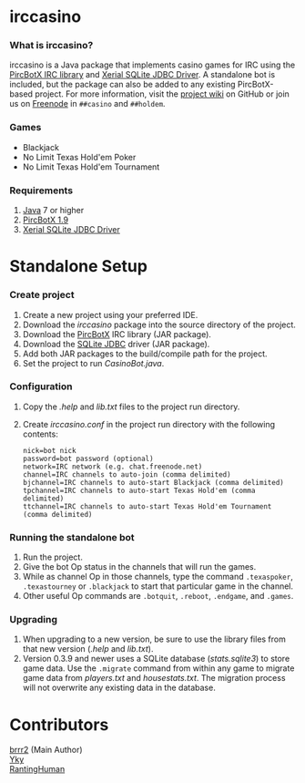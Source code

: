 irccasino
=========
### What is irccasino? ###
irccasino is a Java package that implements casino games for IRC using the 
[PircBotX IRC library][1] and [Xerial SQLite JDBC Driver][9]. A standalone bot is 
included, but the package can also be added to any existing PircBotX-based 
project. For more information, visit the [project wiki][4] on GitHub or join 
us on [Freenode][5] in `##casino` and `##holdem`.

### Games ###
* Blackjack
* No Limit Texas Hold'em Poker
* No Limit Texas Hold'em Tournament

### Requirements ###
1. [Java][2] 7 or higher
2. [PircBotX 1.9][3]
3. [Xerial SQLite JDBC Driver][10]

Standalone Setup
================
### Create project ###
1. Create a new project using your preferred IDE.
2. Download the *irccasino* package into the source directory of the project.
3. Download the [PircBotX][3] IRC library (JAR package).
4. Download the [SQLite JDBC][10] driver (JAR package).
4. Add both JAR packages to the build/compile path for the project.
5. Set the project to run *CasinoBot.java*.

### Configuration ###
1.  Copy the *.help* and *lib.txt* files to the project run directory.
2.  Create *irccasino.conf* in the project run directory with the following contents:

        nick=bot nick
        password=bot password (optional)
        network=IRC network (e.g. chat.freenode.net)
        channel=IRC channels to auto-join (comma delimited)
        bjchannel=IRC channels to auto-start Blackjack (comma delimited)
        tpchannel=IRC channels to auto-start Texas Hold'em (comma delimited)
        ttchannel=IRC channels to auto-start Texas Hold'em Tournament (comma delimited)
                
### Running the standalone bot ###
1. Run the project.
2. Give the bot Op status in the channels that will run the games.
3. While as channel Op in those channels, type the command `.texaspoker`, `.texastourney` or `.blackjack` to start that particular game in the channel.
4. Other useful Op commands are `.botquit`, `.reboot`, `.endgame`, and `.games`.

### Upgrading ###
1. When upgrading to a new version, be sure to use the library files from that new version (*.help* and *lib.txt*).
2. Version 0.3.9 and newer uses a SQLite database (*stats.sqlite3*) to store game data. Use the `.migrate` command from within any game to migrate game data from *players.txt* and *housestats.txt*. The migration process will not overwrite any existing data in the database.

Contributors
============
[brrr2][6] (Main Author)  
[Yky][7]  
[RantingHuman][8]

[1]: http://code.google.com/p/pircbotx/ "PircBotX"
[2]: http://www.oracle.com/technetwork/java/javase/downloads/index.html "Java SE"
[3]: http://repo1.maven.org/maven2/org/pircbotx/pircbotx/1.9/pircbotx-1.9.jar "pircbotx-1.9.jar"
[4]: https://github.com/brrr2/irccasino/wiki "Wiki"
[5]: https://webchat.freenode.net/?channels=##casino,##holdem "Freenode"
[6]: https://github.com/brrr2 "brrr2"
[7]: https://github.com/Yky "Yky"
[8]: https://github.com/RantingHuman "RantingHuman"
[9]: https://bitbucket.org/xerial/sqlite-jdbc "sqlite-jdbc"
[10]: https://bitbucket.org/xerial/sqlite-jdbc/downloads/sqlite-jdbc-3.7.2.jar "sqlite-jdbc-3.7.2.jar"